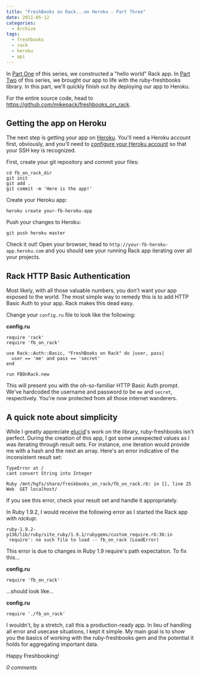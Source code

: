 ```yaml
---
title: "FreshBooks on Rack...on Heroku - Part Three"
date: 2011-05-12
categories:
  - Archive
tags:
  - freshbooks
  - rack
  - heroku
  - api
---
```


In <a href="/archives/2011-05-01-freshbooks-on-rack-on-heroku-part-one/" target="_blank">Part One</a> of this series, we constructed a "hello world" Rack app. In <a href="/archives/2011-05-04-freshbooks-on-rack-on-heroku-part-two/" target="_blank">Part Two</a> of this series, we brought our app to life with the ruby-freshbooks library. In this part, we'll quickly finish out by deploying our app to Heroku.

For the entire source code, head to <a href="https://github.com/mikepack/freshbooks_on_rack" target="_blank">https://github.com/mikepack/freshbooks_on_rack</a>.

## Getting the app on Heroku

The next step is getting your app on <a href="http://www.heroku.com/" target="_blank">Heroku</a>. You'll need a Heroku account first, obviously, and you'll need to <a href="http://devcenter.heroku.com/articles/keys" target="_blank">configure your Heroku account</a> so that your SSH key is recognized.

First, create your git repository and commit your files:

```
cd fb_on_rack_dir
git init
git add .
git commit -m 'Here is the app!'
```

Create your Heroku app:

```
heroku create your-fb-heroku-app
```

Push your changes to Heroku:

```
git push heroku master
```

Check it out! Open your browser, head to `http://your-fb-heroku-app.heroku.com` and you should see your running Rack app iterating over all your projects.

## Rack HTTP Basic Authentication

Most likely, with all those valuable numbers, you don't want your app exposed to the world. The most simple way to remedy this is to add HTTP Basic Auth to your app. Rack makes this dead easy.

Change your `config.ru` file to look like the following:

**config.ru**

```
require 'rack'
require 'fb_on_rack'

use Rack::Auth::Basic, "FreshBooks on Rack" do |user, pass|
  user == 'me' and pass == 'secret'
end

run FBOnRack.new
```

This will present you with the oh-so-familiar HTTP Basic Auth prompt. We've hardcoded the username and password to be `me` and `secret`, respectively. You're now protected from all those internet wanderers.

## A quick note about simplicity

While I greatly appreciate <a href="https://github.com/elucid" target="_blank">elucid</a>'s work on the library, ruby-freshbooks isn't perfect. During the creation of this app, I got some unexpected values as I was iterating through result sets. For instance, one iteration would provide me with a hash and the next an array. Here's an error indicative of the inconsistent result set:

```
TypeError at /
cant convert String into Integer 

Ruby /mnt/hgfs/share/freskbooks_on_rack/fb_on_rack.rb: in [], line 25
Web  GET localhost/
```

If you see this error, check your result set and handle it appropriately.

In Ruby 1.9.2, I would receive the following error as I started the Rack app with *rackup*:

```
ruby-1.9.2-p136/lib/ruby/site_ruby/1.9.1/rubygems/custom_require.rb:36:in `require': no such file to load -- fb_on_rack (LoadError)
```

This error is due to changes in Ruby 1.9 require's path expectation. To fix this...

**config.ru**

```
require 'fb_on_rack'
```

...should look like...

**config.ru**

```
require './fb_on_rack'
```

I wouldn't, by a stretch, call this a production-ready app. In lieu of handling all error and usecase situations, I kept it simple. My main goal is to show you the basics of working with the ruby-freshbooks gem and the potential it holds for aggregating important data.

Happy Freshbooking!

*0 comments*